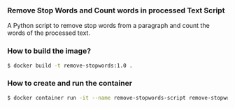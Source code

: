 ### Remove Stop Words and Count words in processed Text Script

A Python script to remove stop words from a paragraph and count the words of the processed text.

### How to build the image?

```sh
$ docker build -t remove-stopwords:1.0 .
```

### How to create and run the container

```sh
$ docker container run -it --name remove-stopwords-script remove-stopwords:1.0
```
